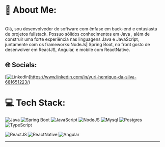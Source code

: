# 💫 About Me:
<br>
Olá, sou desenvolvedor de software com ênfase em back-end e entusiasta de projetos fullstack. Possuo sólidos conhecimentos em Java , além de construir uma forte experiência nas linguagens Java e JavaScript, juntamente com os frameworks:NodeJs| Spring Boot, no front gosto de desenvolver em ReactJS, Angular, e mobile com  ReactNative.

 


## 🌐 Socials:
[![LinkedIn](https://img.shields.io/badge/LinkedIn-%230077B5.svg?logo=linkedin&logoColor=white)]https://www.linkedin.com/in/yuri-henrique-da-silva-681651223/) 

# 💻 Tech Stack:
![Java](https://img.shields.io/badge/Java-%23ED8B00.svg?style=flat-square&logo=java&logoColor=white) ![Spring Boot](https://img.shields.io/badge/Spring_Boot-%236DB33F.svg?style=flat-square&logo=spring&logoColor=white)
![JavaScript](https://img.shields.io/badge/javascript-%23323330.svg?style=flat-square&logo=javascript&logoColor=%23F7DF1E) ![NodeJS](https://img.shields.io/badge/node.js-6DA55F?style=flat-square&logo=node.js&logoColor=white) ![Mysql](https://img.shields.io/badge/MySQL-%234479A1.svg?style=flat-square&logo=mysql&logoColor=white) ![Postgres](https://img.shields.io/badge/postgres-%23316192.svg?style=flat-square&logo=postgresql&logoColor=white)   ![TypeScript](https://img.shields.io/badge/typescript-%23007ACC.svg?style=flat-square&logo=typescript&logoColor=white)

![ReactJS](https://img.shields.io/badge/React-%2361DAFB.svg?style=flat-square&logo=react&logoColor=white)
![ReactNative](https://img.shields.io/badge/React_Native-%2361DAFB.svg?style=flat-square&logo=react&logoColor=white)
![Angular](https://img.shields.io/badge/Angular-%23DD0031.svg?style=flat-square&logo=angular&logoColor=white)



---



